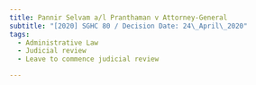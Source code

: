 ```yaml
---
title: Pannir Selvam a/l Pranthaman v Attorney-General
subtitle: "[2020] SGHC 80 / Decision Date: 24\_April\_2020"
tags:
  - Administrative Law
  - Judicial review
  - Leave to commence judicial review

---
```

